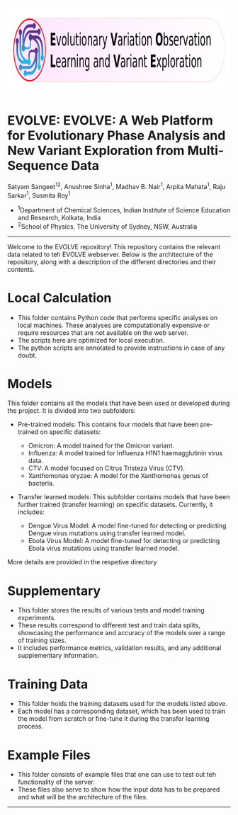 <img src="logo.jpg"  alt="Evolve Logo" height="200">

# EVOLVE: EVOLVE: A Web Platform for Evolutionary Phase Analysis and New Variant Exploration from Multi-Sequence Data
Satyam Sangeet<sup>12</sup>, Anushree Sinha<sup>1</sup>, Madhav B. Nair<sup>1</sup>, Arpita Mahata<sup>1</sup>, Raju Sarkar<sup>1</sup>, Susmita Roy<sup>1</sup>
- <sup>1</sup>Department of Chemical Sciences, Indian Institute of Science Education and Research, Kolkata, India
- <sup>2</sup>School of Physics, The University of Sydney, NSW, Australia

***
Welcome to the EVOLVE repository! This repository contains the relevant data related to teh EVOLVE webserver. Below is the architecture of the repository, along with a description of the different directories and their contents.

# Local Calculation
- This folder contains Python code that performs specific analyses on local machines. These analyses are computationally expensive or require resources that are not available on the web server. 
- The scripts here are optimized for local execution.
- The python scripts are annotated to provide instructions in case of any doubt.

# Models
This folder contains all the models that have been used or developed during the project. It is divided into two subfolders:
- Pre-trained models: This contains four models that have been pre-trained on specific datasets:
  - Omicron: A model trained for the Omicron variant.
  - Influenza: A model trained for Influenza H1N1 haemagglutinin virus data.
  - CTV: A model focused on Citrus Tristeza Virus (CTV).
  - Xanthomonas oryzae: A model for the Xanthomonas genus of bacteria.

- Transfer learned models: This subfolder contains models that have been further trained (transfer learning) on specific datasets. Currently, it includes:
  - Dengue Virus Model: A model fine-tuned for detecting or predicting Dengue virus mutations using transfer learned model.
  - Ebola Virus Model: A model fine-tuned for detecting or predicting Ebola virus mutations using transfer learned model.

More details are provided in the respetive directory

# Supplementary
- This folder stores the results of various tests and model training experiments.
- These results correspond to different test and train data splits, showcasing the performance and accuracy of the models over a range of training sizes.
- It includes performance metrics, validation results, and any additional supplementary information.

# Training Data
- This folder holds the training datasets used for the models listed above.
- Each model has a corresponding dataset, which has been used to train the model from scratch or fine-tune it during the transfer learning process.

# Example Files
- This folder consists of example files that one can use to test out teh functionality of the server.
- These files also serve to show how the input data has to be prepared and what will be the architecture of the files.
***
